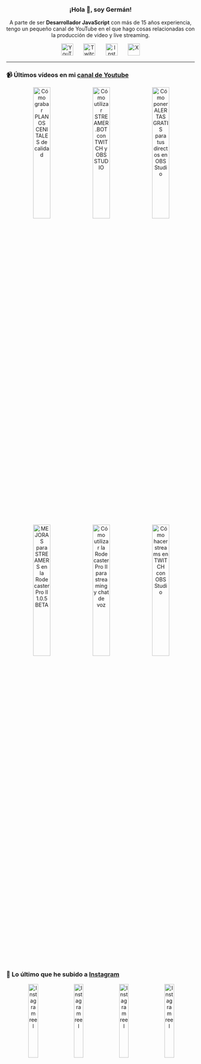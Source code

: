 <p align="center" width="300">
  <h3 align="center">¡Hola 👋, soy Germán!</h3>
</p>

<p align="center">A parte de ser <strong>Desarrollador JavaScript</strong> con más de 15 años experiencia, tengo un pequeño canal de YouTube en el que hago cosas relacionadas con la producción de video y live streaming.</p>

<p align="center">
  <a href="https://youtube.com/@germix" target="blank"><img src="https://cdn.simpleicons.org/youtube/FF0000" alt="YouTube" title="YouTube" width="32px" /></a>
  &#8287;&#8287;&#8287;&#8287;&#8287;
  <a href="https://twitch.tv/germix_tv" target="blank"><img src="https://cdn.simpleicons.org/twitch/9146FF" alt="Twitch" title="Twitch" width="32px" /></a>
  &#8287;&#8287;&#8287;&#8287;&#8287;
  <a href="https://instagram.com/germix_tv" target="blank"><img src="https://cdn.simpleicons.org/instagram/E4405F" alt="Instagram" title="Instagram" width="32px" /></a>
  &#8287;&#8287;&#8287;&#8287;&#8287;
  <a href="https://x.com/germix_tv" target="blank"><img src="https://cdn.simpleicons.org/x/000000" alt="X" title="X" width="32px" />
  </a>
</p>

<hr />

<p align="center">
  <h3>📹 Últimos vídeos en mi <a href="https://youtube.com/@germix?sub_confirmation=1" target="blank">canal de Youtube</a></h3>
</p>
<p align="center">&#8287;<a href="https://youtu.be/2XDhlqEN3cE" target="blank"><img width="30%" src="https://img.youtube.com/vi/2XDhlqEN3cE/mqdefault.jpg" alt="Cómo grabar PLANOS CENITALES de calidad" title="Cómo grabar PLANOS CENITALES de calidad" /></a>  &#8287;<a href="https://youtu.be/2AilFoiYnlc" target="blank"><img width="30%" src="https://img.youtube.com/vi/2AilFoiYnlc/mqdefault.jpg" alt="Cómo utilizar STREAMER.BOT con TWITCH y OBS STUDIO" title="Cómo utilizar STREAMER.BOT con TWITCH y OBS STUDIO" /></a>  &#8287;<a href="https://youtu.be/3EUPLZjGjkY" target="blank"><img width="30%" src="https://img.youtube.com/vi/3EUPLZjGjkY/mqdefault.jpg" alt="Cómo poner ALERTAS GRATIS para tus directos en OBS Studio" title="Cómo poner ALERTAS GRATIS para tus directos en OBS Studio" /></a><br />  &#8287;<a href="https://youtu.be/3mLzME7gODA" target="blank"><img width="30%" src="https://img.youtube.com/vi/3mLzME7gODA/mqdefault.jpg" alt="MEJORAS para STREAMERS en la Rodecaster Pro II 1.0.5 BETA" title="MEJORAS para STREAMERS en la Rodecaster Pro II 1.0.5 BETA" /></a>  &#8287;<a href="https://youtu.be/8784wBhHpVo" target="blank"><img width="30%" src="https://img.youtube.com/vi/8784wBhHpVo/mqdefault.jpg" alt="Cómo utilizar la Rodecaster Pro II para streaming y chat de voz" title="Cómo utilizar la Rodecaster Pro II para streaming y chat de voz" /></a>  &#8287;<a href="https://youtu.be/L-Fe5wee3uM" target="blank"><img width="30%" src="https://img.youtube.com/vi/L-Fe5wee3uM/mqdefault.jpg" alt="Cómo hacer streams en TWITCH con OBS Studio" title="Cómo hacer streams en TWITCH con OBS Studio" /></a></p>

<p align="center">
  <h3>📸 Lo último que he subido a <a href="https://instagram.com/germix_tv" target="blank">Instagram</a></h3>
</p>
<p align="center">&#8287;<a href='https://instagram.com/p/DBW9RIitrHm' target='_blank'><img width='22.5%' src='https://instagram.fiev14-2.fna.fbcdn.net/v/t51.29350-15/464146091_560621546521477_4489967834910736791_n.jpg?stp=dst-jpg_e15_p480x480_q82_tt6&_nc_cb=dae8a7dc-0260f555&efg=eyJ2ZW5jb2RlX3RhZyI6ImltYWdlX3VybGdlbi43MjB4MTI4MC5zZHIuZjI5MzUwLmRlZmF1bHRfY292ZXJfZnJhbWUuanBlZ2xpXzgyMDkyMyJ9&_nc_ht=instagram.fiev14-2.fna.fbcdn.net&_nc_cat=101&_nc_ohc=D3FLzPYxe7UQ7kNvgGK45id&_nc_gid=1267a54386d74915bd2bcaf528f35c81&edm=ACHbZRIBAAAA&ccb=7-5&ig_cache_key=MzQ4MzI0MDgyMDA1ODI3MjIzMA%3D%3D.3-ccb7-5&oh=00_AYAXF88OJP5zo50gcnzk2s22vLmuYWXtxo78wcZjh1fL7Q&oe=67225E39&_nc_sid=c024bc' alt='Instagram reel' /></a>  &#8287;<a href='https://instagram.com/p/DBFMT7txr85' target='_blank'><img width='22.5%' src='https://instagram.fiev14-2.fna.fbcdn.net/v/t51.29350-15/462811570_1478010026190766_4480769244242339541_n.jpg?stp=dst-jpg_e15_p480x480_q82_tt6&_nc_cb=dae8a7dc-0260f555&efg=eyJ2ZW5jb2RlX3RhZyI6ImltYWdlX3VybGdlbi4xMDgweDE5MjAuc2RyLmYyOTM1MC5kZWZhdWx0X2NvdmVyX2ZyYW1lLmpwZWdsaV84MjA5MjMifQ&_nc_ht=instagram.fiev14-2.fna.fbcdn.net&_nc_cat=110&_nc_ohc=iFQoeECM37oQ7kNvgGKGjBy&_nc_gid=1267a54386d74915bd2bcaf528f35c81&edm=ACHbZRIBAAAA&ccb=7-5&ig_cache_key=MzQ3ODI0MDQzMzU2MDUzNDg0MQ%3D%3D.3-ccb7-5&oh=00_AYBPj2eDzmpuGqDbT5-KKUQleA_lUekffU9lEYyuiIpJNg&oe=67228A75&_nc_sid=c024bc' alt='Instagram reel' /></a>  &#8287;<a href='https://instagram.com/p/DA_7bEWxhB5' target='_blank'><img width='22.5%' src='https://instagram.fiev14-2.fna.fbcdn.net/v/t51.29350-15/462682838_1061587759043472_2078452555357293980_n.jpg?stp=dst-jpg_e15_p480x480_q82_tt6&_nc_cb=dae8a7dc-0260f555&efg=eyJ2ZW5jb2RlX3RhZyI6ImltYWdlX3VybGdlbi4xMDgweDE5MjAuc2RyLmYyOTM1MC5kZWZhdWx0X2NvdmVyX2ZyYW1lLmpwZWdsaV84MjA5MjMifQ&_nc_ht=instagram.fiev14-2.fna.fbcdn.net&_nc_cat=100&_nc_ohc=o_0Qn2Pw4xwQ7kNvgHVts6Z&_nc_gid=1267a54386d74915bd2bcaf528f35c81&edm=ACHbZRIBAAAA&ccb=7-5&ig_cache_key=MzQ3Njc1ODc4MjIwMDM4NTY1Nw%3D%3D.3-ccb7-5&oh=00_AYCPEEFlUgIYjVdoOf3VJaNnhjPj-x8SGUIEgXW7ZM_3FA&oe=67227615&_nc_sid=c024bc' alt='Instagram reel' /></a>  &#8287;<a href='https://instagram.com/p/DA11STbimBH' target='_blank'><img width='22.5%' src='https://instagram.fiev14-2.fna.fbcdn.net/v/t51.29350-15/462252947_482401374767115_655015422250295823_n.jpg?stp=dst-jpg_e15_p480x480_q82_tt6&_nc_cb=dae8a7dc-0260f555&efg=eyJ2ZW5jb2RlX3RhZyI6ImltYWdlX3VybGdlbi4xMDgweDE5MjAuc2RyLmYyOTM1MC5kZWZhdWx0X2NvdmVyX2ZyYW1lLmpwZWdsaV84MjA5MjMifQ&_nc_ht=instagram.fiev14-2.fna.fbcdn.net&_nc_cat=103&_nc_ohc=k9O-OLz_MCIQ7kNvgHZU17e&_nc_gid=1267a54386d74915bd2bcaf528f35c81&edm=ACHbZRIBAAAA&ccb=7-5&ig_cache_key=MzQ3MzkxNzA0MTg2NTAyMzU1OQ%3D%3D.3-ccb7-5&oh=00_AYCzmZHJ5u-x_oQmiawILr2cfmTH2LIDC76WyZ1CTcuvZA&oe=67228700&_nc_sid=c024bc' alt='Instagram reel' /></a></p>
